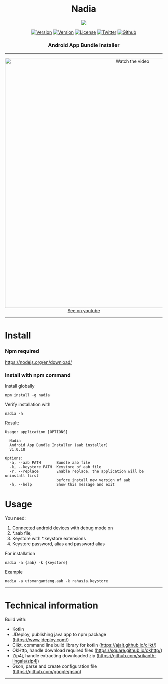 <h1 align="center">
  Nadia
</h1>

<p align="center">
  <img src="https://images.unsplash.com/photo-1532170579297-281918c8ae72?ixlib=rb-1.2.1&ixid=MnwxMjA3fDB8MHxwaG90by1wYWdlfHx8fGVufDB8fHx8&auto=format&fit=crop&w=884&q=80"/>
</p>

<p align="center">
  <a href="https://www.npmjs.com/package/nadia"><img alt="Version" src="https://img.shields.io/npm/v/nadia"></a>
  <a href="https://www.npmjs.com/package/nadia"><img alt="Version" src="https://img.shields.io/npm/dt/nadia?color=orange"></a>
  <a href="LICENSE"><img alt="License" src="https://img.shields.io/badge/License-ISC-blue.svg"></a>
  <a href="https://twitter.com/utsmannn"><img alt="Twitter" src="https://img.shields.io/twitter/follow/utsmannn"></a>
  <a href="https://github.com/utsmannn"><img alt="Github" src="https://img.shields.io/github/followers/utsmannn?label=follow&style=social"></a>
  <h3 align="center">Android App Bundle Installer</h3>
</p>

---

<p align="center">
<a href="https://youtu.be/4EI-TLq7pxs" target="_blank">
 <img src="https://i.ibb.co/rpj6MNK/Screen-Shot-2022-07-25-at-08-59-02.png" alt="Watch the video" width="800" />
</a><br>
<a href="https://youtu.be/4EI-TLq7pxs" target="_blank">See on youtube</a>
</p>

---

# Install
### Npm required
https://nodejs.org/en/download/

### Install with npm command
Install globally
```
npm install -g nadia
```

Verify installation with
```
nadia -h
```

Result:
```
Usage: application [OPTIONS]

  Nadia
  Android App Bundle Installer (aab installer)
  v1.0.18

Options:
  -a, --aab PATH       Bundle aab file
  -k, --keystore PATH  Keystore of aab file
  -r, --replace        Enable replace, the application will be uninstall first
                       before install new version of aab
  -h, --help           Show this message and exit
```

# Usage
You need:
1. Connected android devices with debug mode on
2. *.aab file,
3. Keystore with *.keystore extensions
4. Keystore password, alias and password alias

For installation
```
nadia -a {aab} -k {keystore}
```

Example
```
nadia -a utsmanganteng.aab -k rahasia.keystore
```

---

# Technical information
Build with:
- Kotlin
- JDeploy, publishing java app to npm package (https://www.jdeploy.com/)
- Clikt, command line build library for kotlin (https://ajalt.github.io/clikt/)
- OkHttp, handle download required files (https://square.github.io/okhttp/)
- Zip4j, handle extracting downloaded zip (https://github.com/srikanth-lingala/zip4j)
- Gson, parse and create configuration file (https://github.com/google/gson)

---